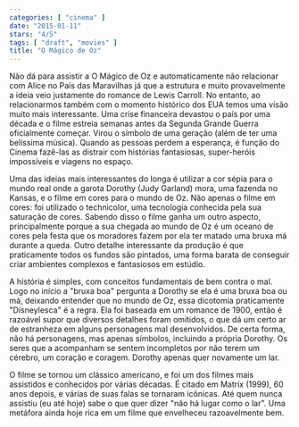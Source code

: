 ```yaml
---
categories: [ "cinema" ]
date: "2015-01-11"
stars: "4/5"
tags: [ "draft", "movies" ]
title: "O Mágico de Oz"
---
```

Não dá para assistir a O Mágico de Oz e automaticamente não
relacionar com Alice no País das Maravilhas já que a estrutura e muito
provavelmente a ideia veio justamente do romance de Lewis Carroll. No
entanto, ao relacionarmos também com o momento histórico dos EUA temos
uma visão muito mais interessante. Uma crise financeira devastou o
país por uma década e o filme estreia semanas antes da Segunda Grande
Guerra oficialmente começar. Virou o símbolo de uma geração (além
de ter uma belíssima música). Quando as pessoas perdem a esperança,
é função do Cinema fazê-las as distrair com histórias fantasiosas,
super-heróis impossíveis e viagens no espaço.

Uma das ideias mais interessantes do longa é utilizar a cor sépia para
o mundo real onde a garota Dorothy (Judy Garland) mora, uma fazenda no
Kansas, e o filme em cores para o mundo de Oz. Não apenas o filme em
cores: foi utilizado o technicolor, uma tecnologia conhecida pela sua
saturação de cores. Sabendo disso o filme ganha um outro aspecto,
principalmente porque a sua chegada ao mundo de Oz é um oceano de
cores pela festa que os moradores fazem por ela ter matado uma bruxa
má durante a queda. Outro detalhe interessante da produção é que
praticamente todos os fundos são pintados, uma forma barata de conseguir
criar ambientes complexos e fantasiosos em estúdio.

A história é simples, com conceitos fundamentais de bem contra
o mal. Logo no início a "bruxa boa" pergunta a Dorothy se ela é
uma bruxa boa ou má, deixando entender que no mundo de Oz, essa
dicotomia praticamente "Disneylesca" é a regra. Ela foi baseada em um
romance de 1900, então é razoável supor que diversos detalhes foram
omitidos, o que dá um certo ar de estranheza em alguns personagens
mal desenvolvidos. De certa forma, não há personagens, mas apenas
símbolos, incluindo a própria Dorothy. Os seres que a acompanham
se sentem incompletos por não terem um cérebro, um coração e
coragem. Dorothy apenas quer novamente um lar.

O filme se tornou um clássico americano, e foi um dos filmes mais
assistidos e conhecidos por várias décadas. É citado em Matrix (1999),
60 anos depois, e várias de suas falas se tornaram icônicas. Até quem
nunca assistiu (eu até hoje) sabe o que quer dizer "não há lugar
como o lar". Uma metáfora ainda hoje rica em um filme que envelheceu
razoavelmente bem.
